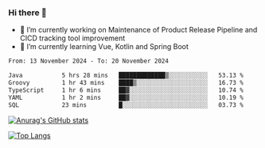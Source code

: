### Hi there 👋

- 🔭 I’m currently working on Maintenance of Product Release Pipeline and CICD tracking tool improvement
- 🌱 I’m currently learning Vue, Kotlin and Spring Boot

<!--START_SECTION:waka-->

```txt
From: 13 November 2024 - To: 20 November 2024

Java           5 hrs 28 mins   █████████████▒░░░░░░░░░░░   53.13 %
Groovy         1 hr 43 mins    ████▒░░░░░░░░░░░░░░░░░░░░   16.73 %
TypeScript     1 hr 6 mins     ██▓░░░░░░░░░░░░░░░░░░░░░░   10.74 %
YAML           1 hr 2 mins     ██▓░░░░░░░░░░░░░░░░░░░░░░   10.19 %
SQL            23 mins         █░░░░░░░░░░░░░░░░░░░░░░░░   03.73 %
```

<!--END_SECTION:waka-->

[![Anurag's GitHub stats](https://github-readme-stats.vercel.app/api?username=yunhao981&show_icons=true&theme=solarized-dark)](https://github.com/anuraghazra/github-readme-stats)

[![Top Langs](https://github-readme-stats.vercel.app/api/top-langs/?username=yunhao981&theme=solarized-dark&layout=compact)](https://github.com/anuraghazra/github-readme-stats)

<!--
**yunhao981/yunhao981** is a ✨ _special_ ✨ repository because its `README.md` (this file) appears on your GitHub profile.

Here are some ideas to get you started:

- 🔭 I’m currently working on Maintenance of Release Pipeline and CICD tracking tool improvement
- 🌱 I’m currently learning Vue, Kotlin and Spring Boot
- 👯 I’m looking to collaborate on ...
- 🤔 I’m looking for help with ...
- 💬 Ask me about ...
- 📫 How to reach me: ...
- 😄 Pronouns: ...
- ⚡ Fun fact: ...
-->


